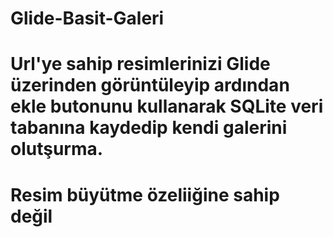 # Glide-Basit-Galeri

# Url'ye sahip resimlerinizi Glide üzerinden görüntüleyip ardından ekle butonunu kullanarak SQLite veri tabanına kaydedip kendi galerini olutşurma.
# Resim büyütme özeliiğine sahip değil
